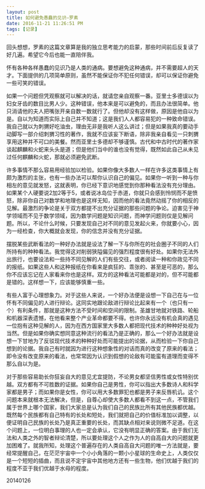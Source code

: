 ```yaml
---
layout: post
title: 如何避免愚蠢的见识—罗素
date: 2016-11-21 11:26:51 PM 
tags: [记录]  
---
```


回头想想，罗素的这篇文章算是我的独立思考能力的启蒙，那些时间前后反复读了好几遍。希望它今后也能一直陪伴我。


怀有各种各样愚蠢的见识乃是人类的通病。要想避免这种通病，并不需要超人的天才。下面提供的几项简单原则，虽然不能保证你不犯任何错误，却可以保证你避免一些可笑的错误。

如果一个问题但凭观察就可以解决的话，就请您亲自观察一番。亚里士多德误以为妇女牙齿的数目比男人少。这种错误，他本来是可以避免的，而且办法很简单。他只消请他的夫人把嘴张开亲自数一数就行了。但他却没有这样做，原因是他自以为是。自以为知道而实际上自己并不知道；这是我们人人都容易犯的一种致命错误。我自己就以为刺猬好吃油虫，理由无非是我听人这么讲过；但是如果我真的要动手动脚写一部介绍刺猬习性的著作，我就不应该妄下断语，除非我亲自看见一只刺猬享用这种并不可口的美餐。然而亚里士多德却不够谨慎。古代和中古时代的著作家谈起麒麟和火蛇来头头是道；但是他们当中的谁也没有觉得，既然如此自己从未见过任何麒麟和火蛇，那就必须避免武断。 

许多事情不那么容易用经验加以检验。如果你像大多数人一样在许多这类事情上有颇为激烈的主张，也有一些办法可以帮你认识自己的偏见。如果你一听到一种与你相左的意见就发怒，这就表明，你已经下意识地感觉到你那种看法没有充分理由。如果某个人硬要说2加2等于5，或者说冰岛位于赤道，你就只会感到怜悯而不是愤怒，除非你自己对数学和地理也是这样无知，因而他的看法竟然动摇了你的相反的见解。最激烈的争论是关于双方都提不出充分证据的那些问题的争论。迫害见于神学领域而不见于数学领域，因为数学问题是知识问题，而神学问题则仅是见解问题。所以，不论什么时候，只要发现自己对不同的意见发起火来，你就要小心，因为一经检查，你大概就会发现，你的信念并没有充分证据。 

摆脱某些武断看法的一种好办法就是设法了解一下与你所在的社会圈子不同的人们所持有的种种看法。我觉得这对削弱狭隘偏见的强烈程度很有好处。如果你无法外出旅行，也要设法和一些持不同见解的人们有些交往，或者阅读一种和你政见不同的报纸。如果这些人和这种报纸在你看来是疯狂的、乖张的、甚至是可恶的，那么你不应该忘记在人家看来你也是这样。双方的这种看法可能都是对的，但不可能都是错的。这样想一下，应该能够慎重一些。

有些人富于心理想象力。对于这些人来说，一个好办法便是设想一下自己在与一位怀有不同偏见的人进行辩论。这同实地跟论敌进行辩论比起来有一个（也只有一个）有利条件，那就是这种方法不受时间和空间的限制。圣雄甘地就对铁路、轮船和机器深表遗憾，在他看来整个产业革命都要不得。也许你永远没有机会真的遇见一位抱有这种见解的人，因为在西方国家里大多数人都把现代技术的种种好处视为当然。但是如果你确实想同意这种流行的看法乃是正确的，那么一个好办法就是设想一下甘地为了反驳现代技术的种种好处而可能提出的论据，从而检验一下你自己想到的论据。我自己有时就因为进行这种想象性的对话而真的改变了原来的看法；即令没有改变原来的看法，也常常因为认识到假想的论敌有可能蛮有道理而变得不那么自以为是。 

对于那些容易助长你狂妄自大的意见尤宜提防，不论男女都坚信男性或女性特别优越。双方都有不可胜数的证据。如果你自己是男性，你可以指出大多数诗人和科学家都是男子；而如果你是女性，你可以用大多数罪犯也都是男子来反唇机讥。这个问题本来就根本无法解决，但是，自尊心却使大多数人都看不到这一点，不管我们属于世界上哪个国家，我们大家总是认为我们自己的民族比所有其他民族都优越。既然每个民族都有自己特有的长处和短处，我们就把自己的价值标准加以调整，以便证明自己民族的长处乃是真正重要的长处，而其缺点相对来说则微不足道。在这个问题上，一位明白事理的人也一定会承认，它没有明显正确的答案。由于我们无法和人类之外的智者辩论清楚，所以要处理这个人之作为人的自高自大的问题就更加困难了。就我所知，处理这个普遍存在的人类自高自大问题的唯一方法就是，要经常提醒自己，在茫茫宇宙中一个小小角落的一颗小小星球的生命史上，人类仅仅是一个短短的插曲，而且说不定宇宙中其他地方还有一些生物，他们优越于我们的程度不亚于我们优越于水母的程度。 


20140126